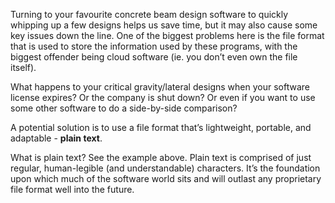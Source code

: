 Turning to your favourite concrete beam design software to quickly whipping up a few designs helps us save time, but it may also cause some key issues down the line. One of the biggest problems here is the file format that is used to store the information used by these programs, with the biggest offender being cloud software (ie. you don’t even own the file itself).

What happens to your critical gravity/lateral designs when your software license expires? Or the company is shut down? Or even if you want to use some other software to do a side-by-side comparison?

A potential solution is to use a file format that’s lightweight, portable, and adaptable - **plain text**.

What is plain text? See the example above. Plain text is comprised of just regular, human-legible (and understandable) characters. It’s the foundation upon which much of the software world sits and will outlast any proprietary file format well into the future.
